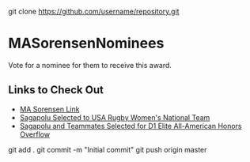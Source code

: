 git clone https://github.com/username/repository.git

# MASorensenNominees
Vote for a nominee for them to receive this award. 

<form>
  <h2>Links to Check Out</h2>
  <ul>
    <li><a href="https://docs.google.com/forms/d/e/1FAIpQLSckRFcZe_J9dKzOju6IGxGdzxxPaDWOZr0DoGO4VcoN6gaRfw/viewform?fbclid=PAAaZmVQ8TZWR6jDXR6qrID7FNB5cARvkhD-JqKLkqbsIfCvaLgAr5GSJ43nQ">MA Sorensen Link</a></li>
    <li><a href="https://wildcatsports.com/news/2023/3/1/womens-rugby-sagapolu-selected-to-usa-rugby-womens-eagles-national-team.aspx">Sagapolu Selected to USA Rugby Women's National Team</a></li>
    <li><a href="https://wildcatsports.com/news/2023/1/13/womens-rugby-eight-wildcats-selected-for-d1-elite-all-american-honors.aspx">Sagapolu and Teammates Selected for D1 Elite All-American Honors Overflow</a></li>
  </ul>
</form>

git add .
git commit -m "Initial commit"
git push origin master
